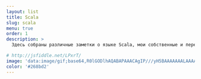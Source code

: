 ```yaml
---
layout: list
title: Scala
slug: scala
menu: true
order: 1
description: >
  Здесь собраны различные заметки о языке Scala, мои собственные и переведённые с английского языка (с указанием автора).  

# http://jsfiddle.net/LPxrT/
image: 'data:image/gif;base64,R0lGODlhAQABAPAAACAgIP///yH5BAAAAAAALAAAAAABAAEAAAICRAEAOw=='
color: '#268bd2'
---
```

